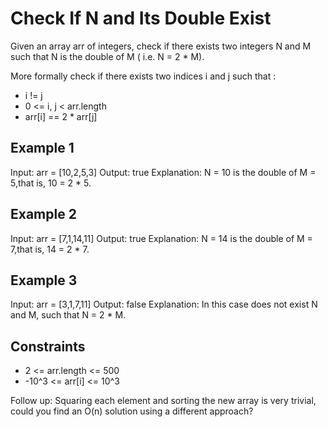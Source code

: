 # Check If N and Its Double Exist

Given an array arr of integers, check if there exists two integers N and M such that N is the double of M ( i.e. N = 2 * M).

More formally check if there exists two indices i and j such that :

- i != j
- 0 <= i, j < arr.length
- arr[i] == 2 * arr[j]

## Example 1

Input: arr = [10,2,5,3]
Output: true
Explanation: N = 10 is the double of M = 5,that is, 10 = 2 * 5.

## Example 2

Input: arr = [7,1,14,11]
Output: true
Explanation: N = 14 is the double of M = 7,that is, 14 = 2 * 7.

## Example 3

Input: arr = [3,1,7,11]
Output: false
Explanation: In this case does not exist N and M, such that N = 2 * M.

## Constraints

- 2 <= arr.length <= 500
- -10^3 <= arr[i] <= 10^3

Follow up: Squaring each element and sorting the new array is very trivial, could you find an O(n) solution using a different approach?
